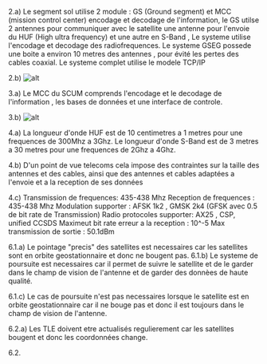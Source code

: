 2.a) Le segment sol utilise 2 module : GS (Ground segment) et MCC (mission control center) encodage et decodage de l'information, le GS  utilse 2 antennes pour communiquer avec le satellite une antenne pour l'envoie du HUF (High ultra frequency) et une autre en S-Band , Le systeme utilise l'encodage et decodage des radiofrequences. Le systeme GSEG possede une boite a environ 10 metres des antennes , pour évité les pertes des cables coaxial. Le systeme complet utilise le modele TCP/IP 

2.b) ![alt](2.b.png)

3.a) Le MCC du SCUM  comprends l'encodage et le decodage de l'information , les bases de données et une interface de controle. 

3.b) ![alt](3.b.png)

4.a) La longueur d'onde HUF est de 10 centimetres a 1 metres pour une frequences de 300Mhz a 3Ghz. 
Le longueur d'onde S-Band est de 3 metres a 30 metres pour une frequences de 2Ghz a 4Ghz.

4.b) D'un point de vue telecoms cela impose des contraintes sur la taille des antennes et des cables, ainsi que des antennes et cables adaptées a l'envoie et a la reception de ses données 

4.c) 
Transmission de frequences: 
435-438 Mhz
Reception de frequences : 
435-438 Mhz
Modulation supporter : 
AFSK 1k2 , GMSK 2k4 (GFSK avec 0.5 de bit rate de Transmission)
Radio protocoles supporter: AX25 , CSP, unified CCSDS
Maximeut bit rate erreur a la reception : 10^-5 
Max transmission de sortie : 50.1dBm

6.1.a) Le pointage "precis" des satellites est necessaires car les satellites sont en orbite geostationnaire et donc ne bougent pas. 
6.1.b) Le systeme de poursuite est necessaires car il permet de suivre le satellite et de le garder dans le champ de vision de l'antenne et de garder des donnèes de haute qualité. 

6.1.c) Le cas de poursuite n'est pas necessaires lorsque le satellite est en orbite geostationnaire car il ne bouge pas et donc il est toujours dans le champ de vision de l'antenne.

6.2.a)
Les TLE doivent etre actualisés regulierement car les satellites bougent et donc les coordonnées change.

6.2.
